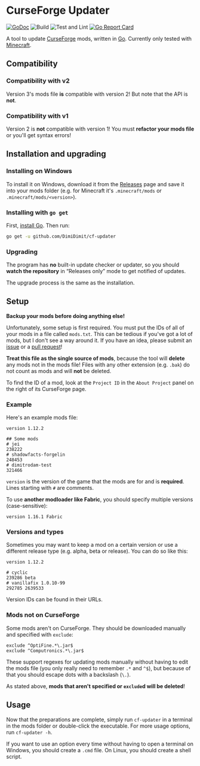 # CurseForge Updater

[![GoDoc](https://img.shields.io/badge/godoc-reference-blue.svg?style=flat)](https://pkg.go.dev/mod/github.com/DimiDimit/cf-updater/v3)
![Build](https://github.com/DimiDimit/cf-updater/workflows/Build/badge.svg)
![Test and Lint](https://github.com/DimiDimit/cf-updater/workflows/Test%20and%20Lint/badge.svg)
[![Go Report Card](https://goreportcard.com/badge/github.com/DimiDimit/cf-updater)](https://goreportcard.com/report/github.com/DimiDimit/cf-updater)

A tool to update [CurseForge](https://www.curseforge.com) mods, written in [Go](https://golang.org). Currently only tested with [Minecraft](https://www.curseforge.com/minecraft/mc-mods).

## Compatibility

### Compatibility with v2

Version 3's mods file **is** compatible with version 2! But note that the API is **not**.

### Compatibility with v1

Version 2 is **not** compatible with version 1! You must **refactor your mods file** or you'll get syntax errors!

## Installation and upgrading

### Installing on Windows

To install it on Windows, download it from the [Releases](https://www.github.com/DimiDimit/cf-updater/releases) page and save it into your mods folder (e.g. for Minecraft it's `.minecraft/mods` or `.minecraft/mods/<version>`).

### Installing with `go get`

First, [install Go](https://golang.org/doc/install).
Then run:

```sh
go get -u github.com/DimiDimit/cf-updater
```

### Upgrading

The program has **no** built-in update checker or updater, so you should **watch the repository** in “Releases only” mode to get notified of updates.

The upgrade process is the same as the installation.

## Setup

**Backup your mods before doing anything else!**

Unfortunately, some setup is first required. You must put the IDs of all of your mods in a file called `mods.txt`. This can be tedious if you've got a lot of mods, but I don't see a way around it. If you have an idea, please submit an [issue](https://www.github.com/DimiDimit/cf-updater/issues) or a [pull request](https://www.github.com/DimiDimit/cf-updater/pulls)!

**Treat this file as the single source of mods**, because the tool will **delete** any mods not in the mods file! Files with any other extension (e.g. `.bak`) do not count as mods and will **not** be deleted.

To find the ID of a mod, look at the `Project ID` in the `About Project` panel on the right of its CurseForge page.

### Example

Here's an example mods file:

```
version 1.12.2

## Some mods
# jei
238222
# shadowfacts-forgelin
248453
# dimitrodam-test
321466
```

`version` is the version of the game that the mods are for and is **required**. Lines starting with `#` are comments.

To use **another modloader like Fabric**, you should specify multiple versions (case-sensitive):

```
version 1.16.1 Fabric
```

### Versions and types

Sometimes you may want to keep a mod on a certain version or use a different release type (e.g. alpha, beta or release). You can do so like this:

```
version 1.12.2

# cyclic
239286 beta
# vanillafix 1.0.10-99
292785 2639533
```

Version IDs can be found in their URLs.

### Mods not on CurseForge

Some mods aren't on CurseForge. They should be downloaded manually and specified with `exclude`:

```
exclude ^OptiFine.*\.jar$
exclude ^Computronics.*\.jar$
```

These support regexes for updating mods manually without having to edit the mods file (you only really need to remember `.*` and `^$`), but because of that you should escape dots with a backslash (`\.`).

As stated above, **mods that aren't specified or `exclude`d will be deleted**!

## Usage

Now that the preparations are complete, simply run `cf-updater` in a terminal in the mods folder or double-click the executable. For more usage options, run `cf-updater -h`.

If you want to use an option every time without having to open a terminal on Windows, you should create a `.cmd` file. On Linux, you should create a shell script.
